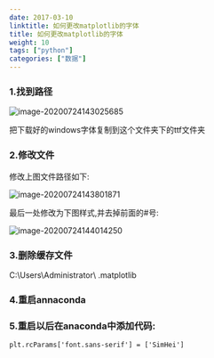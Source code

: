 ```yaml
---
date: 2017-03-10
linktitle: 如何更改matplotlib的字体
title: 如何更改matplotlib的字体
weight: 10
tags: ["python"]
categories: ["数据"]
---
```


### 1.找到路径

![image-20200724143025685](https://img2.ibolee.com/git_blog/image-20200724143025685.png)

把下载好的windows字体复制到这个文件夹下的ttf文件夹

### 2.修改文件



修改上图文件路径如下:

![image-20200724143801871](https://img2.ibolee.com/git_blog/image-20200724143801871.png)

最后一处修改为下图样式,并去掉前面的#号:

![image-20200724144014250](https://img2.ibolee.com/git_blog/image-20200724144014250.png)



### 3.删除缓存文件

C:\Users\Administrator\ .matplotlib

  ### 4.重启annaconda

### 5.重启以后在anaconda中添加代码:

```
plt.rcParams['font.sans-serif'] = ['SimHei']
```

